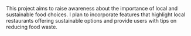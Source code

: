 This project aims to raise awareness about the importance of local and sustainable food choices. 
I plan to incorporate features that highlight local restaurants offering sustainable options and provide users with tips on reducing food waste.
